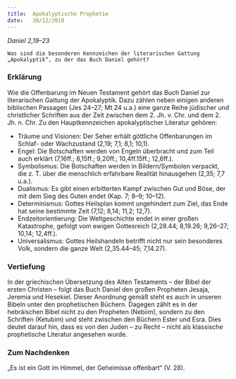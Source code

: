 ```yaml
---
title:  Apokalyptische Prophetie
date:   30/12/2019
---
```


_Daniel 2,19–23_

`Was sind die besonderen Kennzeichen der literarischen Gattung „Apokalyptik“, zu der das Buch Daniel gehört?`

### Erklärung

Wie die Offenbarung im Neuen Testament gehört das Buch Daniel zur literarischen Gattung der Apokalyptik. Dazu zählen neben einigen anderen biblischen Passagen (Jes 24–27; Mt 24 u.a.) eine ganze Reihe jüdischer und christlicher Schriften aus der Zeit zwischen dem 2. Jh. v. Chr. und dem 2. Jh. n. Chr. Zu den Hauptkennzeichen apokalyptischer Literatur gehören:

- Träume und Visionen: Der Seher erhält göttliche Offenbarungen im Schlaf- oder Wachzustand (2,19; 7,1; 8,1; 10,1).
- Engel: Die Botschaften werden von Engeln überbracht und zum Teil auch erklärt (7,16ff.; 8,15ff.; 9,20ff.; 10,4ff.15ff.; 12,6ff.).
- Symbolismus: Die Botschaften werden in Bildern/Symbolen verpackt, die z. T. über die menschlich erfahrbare Realität hinausgehen (2,35; 7,7 u.a.).
- Dualismus: Es gibt einen erbitterten Kampf zwischen Gut und Böse, der mit dem Sieg des Guten endet (Kap. 7; 8–9; 10–12).
- Determinismus: Gottes Heilsplan kommt ungehindert zum Ziel, das Ende hat seine bestimmte Zeit (7,12; 8,14; 11,2; 12,7).
- Endzeitorientierung: Die Weltgeschichte endet in einer großen Katastrophe, gefolgt vom ewigen Gottesreich (2,28.44; 8,19.26; 9,26–27; 10,14; 12,4ff.).
- Universalismus: Gottes Heilshandeln betrifft nicht nur sein besonderes Volk, sondern die ganze Welt (2,35.44–45; 7,14.27).

### Vertiefung

In der griechischen Übersetzung des Alten Testaments – der Bibel der ersten Christen – folgt das Buch Daniel den großen Propheten Jesaja, Jeremia und Hesekiel. Dieser Anordnung gemäß steht es auch in unseren Bibeln unter den prophetischen Büchern. Dagegen zählt es in der hebräischen Bibel nicht zu den Propheten (Nebiim), sondern zu den Schriften (Ketubim) und steht zwischen den Büchern Ester und Esra. Dies deutet darauf hin, dass es von den Juden – zu Recht – nicht als klassische prophetische Literatur angesehen wurde.

### Zum Nachdenken

„Es ist ein Gott im Himmel, der Geheimisse offenbart“ (V. 28).
